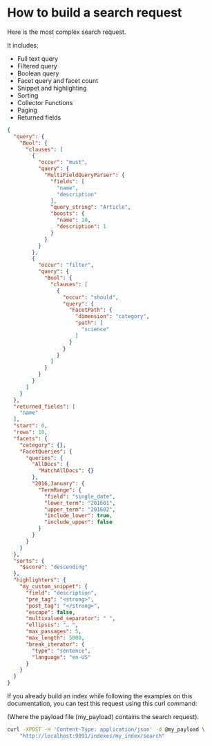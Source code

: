 # How to build a search request

Here is the most complex search request.

It includes:

* Full text query
* Filtered query
* Boolean query
* Facet query and facet count
* Snippet and highlighting
* Sorting
* Collector Functions
* Paging
* Returned fields

```json
{
  "query": {
    "Bool": {
      "clauses": [
        {
          "occur": "must",
          "query": {
            "MultiFieldQueryParser": {
              "fields": [
                "name",
                "description"
              ],
              "query_string": "Article",
              "boosts": {
                "name": 10,
                "description": 1
              }
            }
          }
        },
        {
          "occur": "filter",
          "query": {
            "Bool": {
              "clauses": [
                {
                  "occur": "should",
                  "query": {
                    "FacetPath": {
                      "dimension": "category",
                      "path": [
                        "science"
                      ]
                    }
                  }
                }
              ]
            }
          }
        }
      ]
    }
  },
  "returned_fields": [
    "name"
  ],
  "start": 0,
  "rows": 10,
  "facets": {
    "category": {},
    "FacetQueries": {
      "queries": {
        "AllDocs": {
          "MatchAllDocs": {}
        },
        "2016,January": {
          "TermRange": {
            "field": "single_date",
            "lower_term": "201601",
            "upper_term": "201602",
            "include_lower": true,
            "include_upper": false
          }
        }
      }
    }
  },
  "sorts": {
    "$score": "descending"
  },
  "highlighters": {
    "my_custom_snippet": {
      "field": "description",
      "pre_tag": "<strong>",
      "post_tag": "</strong>",
      "escape": false,
      "multivalued_separator": " ",
      "ellipsis": "… ",
      "max_passages": 5,
      "max_length": 5000,
      "break_iterator": {
        "type": "sentence",
        "language": "en-US"
      }
    }
  }
}

```

If you already build an index while following the examples on this documentation,
you can test this request using this curl command:

(Where the payload file (my_payload) contains the search request).

```bash
curl -XPOST -H 'Content-Type: application/json' -d @my_payload \
    "http://localhost:9091/indexes/my_index/search"
```
